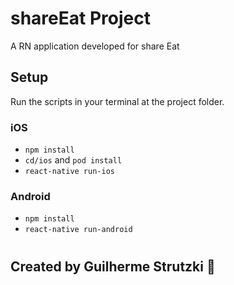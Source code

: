 # shareEat Project

A RN application developed for share Eat

## Setup

Run the scripts in your terminal at the project folder.

### iOS

* ```npm install```
* ```cd/ios``` and ```pod install```
* ```react-native run-ios```

### Android

* ```npm install```
* ```react-native run-android```


#

## Created by Guilherme Strutzki :facepunch:
